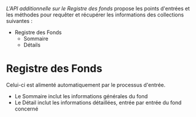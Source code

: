 *L'API additionnelle sur le Registre des fonds* propose les points d'entrées et les méthodes pour requêter et récupérer les informations des collections suivantes :

- Registre des Fonds
  - Sommaire
  - Détails

# Registre des Fonds

Celui-ci est alimenté automatiquement par le processus d'entrée.

- Le Sommaire inclut les informations générales du fond
- Le Détail inclut les informations détaillées, entrée par entrée du fond concerné
